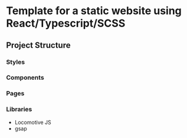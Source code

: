 #  Template for a static website using React/Typescript/SCSS

## Project Structure

### Styles

### Components

### Pages


### Libraries
- Locomotive JS
- gsap


